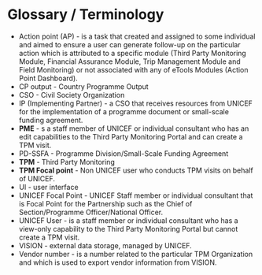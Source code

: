 # Glossary / Terminology

* Action point \(AP\) - is a task that created and assigned to some individual and aimed to ensure a user can generate follow-up on the particular action which is attributed to a specific module \(Third Party Monitoring Module, Financial Assurance Module, Trip Management Module and Field Monitoring\) or not associated with any of eTools Modules \(Action Point Dashboard\).
* CP output - Country Programme Output
* CSO - Civil Society Organization
* IP \(Implementing Partner\) - a CSO that receives resources from UNICEF for the implementation of a programme document or small-scale funding agreement.
* **PME** -  s a staff member of UNICEF or individual consultant who has an edit capabilities to the Third Party Monitoring Portal and can create a TPM visit.
* PD-SSFA -  Programme Division/Small-Scale Funding Agreement
* **TPM** - Third Party Monitoring
* **TPM Focal point** - Non UNICEF user who conducts TPM visits on behalf of UNICEF.
* UI - user interface
* UNICEF Focal Point - UNICEF Staff member or individual consultant that is Focal Point for the Partnership such as the Chief of Section/Programme Officer/National Officer.
* UNICEF User -  is a staff member or individual consultant who has a view-only capability to the Third Party Monitoring Portal but cannot create a TPM visit.
* VISION - external data storage, managed by UNICEF.
* Vendor number - is a number related to the particular TPM Organization and which is used to export vendor information from VISION.

